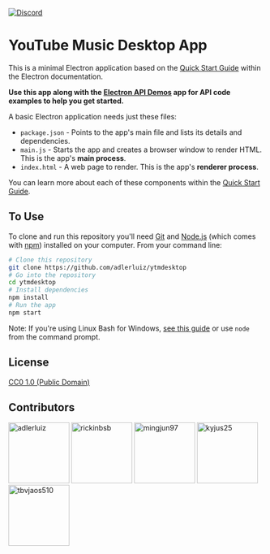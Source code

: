 [<img alt="Discord" src="https://img.shields.io/badge/Discord-JOIN-GREEN.svg?style=for-the-badge&logo=discord">](https://discord.gg/88P2n2a)

# YouTube Music Desktop App

This is a minimal Electron application based on the [Quick Start Guide](https://electronjs.org/docs/tutorial/quick-start) within the Electron documentation.

**Use this app along with the [Electron API Demos](https://electronjs.org/#get-started) app for API code examples to help you get started.**

A basic Electron application needs just these files:

- `package.json` - Points to the app's main file and lists its details and dependencies.
- `main.js` - Starts the app and creates a browser window to render HTML. This is the app's **main process**.
- `index.html` - A web page to render. This is the app's **renderer process**.

You can learn more about each of these components within the [Quick Start Guide](https://electronjs.org/docs/tutorial/quick-start).

## To Use

To clone and run this repository you'll need [Git](https://git-scm.com) and [Node.js](https://nodejs.org/en/download/) (which comes with [npm](http://npmjs.com)) installed on your computer. From your command line:

```bash
# Clone this repository
git clone https://github.com/adlerluiz/ytmdesktop
# Go into the repository
cd ytmdesktop
# Install dependencies
npm install
# Run the app
npm start
```

Note: If you're using Linux Bash for Windows, [see this guide](https://www.howtogeek.com/261575/how-to-run-graphical-linux-desktop-applications-from-windows-10s-bash-shell/) or use `node` from the command prompt.


## License

[CC0 1.0 (Public Domain)](LICENSE.md)

## Contributors
[<img alt="adlerluiz" src="https://avatars3.githubusercontent.com/u/2112638?s=120&v=4" width="120px">](https://github.com/adlerluiz)
[<img alt="rickinbsb" src="https://avatars0.githubusercontent.com/u/4140033?s=120&v=4" width="120px">](https://github.com/rickinbsb)
[<img alt="mingjun97" src="https://avatars2.githubusercontent.com/u/15214491?s=120&v=4" width="120px">](https://github.com/mingjun97)
[<img alt="kyjus25" src="https://avatars2.githubusercontent.com/u/6710794?s=120&v=4" width="120px">](https://github.com/kyjus25)
[<img alt="tbvjaos510" src="https://avatars0.githubusercontent.com/u/32216112?s=120&v=4" width="120px">](https://github.com/tbvjaos510)